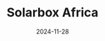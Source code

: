 ---  
layout: startup_page  
title: "Solarbox Africa"  
id: "solarbox.energy"  
permalink: "/solarboxafricasolarbox.energy11282024/"  
website: "https://www.solarbox.energy/"  
funding_round: "Pre-Seed"  
funding_amount: "$1M"  
investors: "Digital Energy Facility, Launch Africa Ventures, JLL Foundation, Teranga Capital"  
about: "Solarbox Africa designs, assembles, and deploys solar-powered electric vehicles (two- and three-wheelers) for corporate clients in Senegal and West Africa. They integrate solar charging, flexible financing, and fleet management solutions, offering sustainable transportation alternatives. The company aims to reduce reliance on petroleum imports and promote sustainable mobility."  
markets: "E-mobility, Energy, Transportation, Renewable Energy Power Generation"  
hq: "Dakar, Senegal"  
founded_year: "2022"  
linkedin: "https://www.linkedin.com/company/solarboxafrica"  
twitter: ""  
instagram: ""  
facebook: ""  
crunchbase: "https://www.crunchbase.com/organization/solarbox"  
pitchbook: "https://pitchbook.com/profiles/company/512280-01"  

date_display: "28-Nov-2024"  
date: "2024-11-28"

# SEO Optimization  
meta_title: "Solarbox Africa - Pre-Seed Funding ($1M)"  
meta_description: "Solarbox Africa, Solarbox Africa designs, assembles, and deploys solar-powered electric vehicles (two- and three-wheelers) for corporate clients in Senegal and West Af..."  
meta_keywords: "Solarbox Africa, E-mobility, Energy, Transportation, Renewable Energy Power Generation, Pre-Seed funding"  
canonical_url: "https://startup.projectstartups.com/solarboxafricasolarbox.energy11282024/"  
---